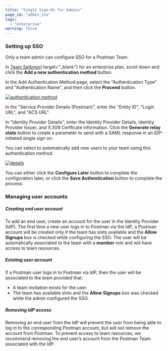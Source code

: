 ```yaml
---
title: "Single Sign-On for Admins"
page_id: "admin_sso"
tags: 
  - "enterprise"
warning: false
---
```


### Setting up SSO

Only a team admin can configure SSO for a Postman Team.

In [Team Settings](https://app.getpostman.com/dashboard/teams/edit){:target="_blank"} for an enterprise plan, scroll down and click the **Add a new authentication method** button.

In the Add Authentication Method page, select the "Authentication Type" and "Authentication Name", and then click the **Proceed** button.

[![authentication method](https://s3.amazonaws.com/postman-static-getpostman-com/postman-docs/ENT-add-authentication-method-2.png)](https://s3.amazonaws.com/postman-static-getpostman-com/postman-docs/ENT-add-authentication-method-2.png)

In the "Service Provider Details (Postman)", enter the "Entity ID", "Login URL", and "ACS URL". 

In "Identity Provider Details", enter the Identity Provider Details, Identity Provider Issuer, and X.509 Certficate information. Click the **Generate relay state** button to create a parameter to send with a SAML response in an IDP-initiated single sign on.

You can select to automatically add new users to your team using this authentication method.

[![details](https://s3.amazonaws.com/postman-static-getpostman-com/postman-docs/ENT-identity-provider-details.png)](https://s3.amazonaws.com/postman-static-getpostman-com/postman-docs/ENT-identity-provider-details.png)

You can either click the **Configure Later** button to complete the configuration later, or click the **Save Authentication** button to complete the process.

### Managing user accounts

##### **Creating end user account**

To add an end user, create an account for the user in the Identity Provider (IdP). The first time a new user logs in to Postman via the IdP, a Postman account will be created only if the team has slots available and the **Allow Signups** box is checked while configuring the SSO. The user will be automatically associated to the team with a **member** role and will have access to team resources.

##### **Existing user account**

If a Postman user logs in to Postman via IdP, then the user will be associated to the team provided that:

   *   A team invitation exists for the user.
   *   The team has available slots and the **Allow Signups** box was checked while the admin configured the SSO.

##### **Removing IdP access**

Removing an end user from the IdP will prevent the user from being able to log in to the corresponding Postman account, but will not remove the account from Postman. To prevent access to team resources, we recommend removing the end user’s account from the Postman Team associated with the IdP.

